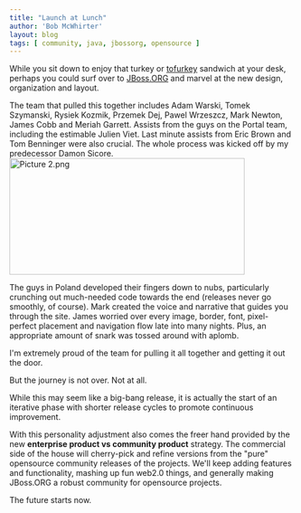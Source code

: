 ```yaml
---
title: "Launch at Lunch"
author: 'Bob McWhirter'
layout: blog
tags: [ community, java, jbossorg, opensource ]
---
```

While you sit down to enjoy that turkey or <a title="tofurkey!" href="http://en.wikipedia.org/wiki/Tofurkey">tofurkey</a> sandwich at your desk, perhaps you could surf over to <a title="JBoss.ORG" href="http://jboss.org/">JBoss.ORG</a> and marvel at the new design, organization and layout.

The team that pulled this together includes Adam Warski, Tomek Szymanski, Rysiek Kozmik, Przemek Dej, Pawel Wrzeszcz, Mark Newton, James Cobb and Meriah Garrett.  Assists from the guys on the Portal team, including the estimable Julien Viet.  Last minute assists from Eric Brown and Tom Benninger were also crucial.  The whole process was kicked off by my predecessor Damon Sicore.
<a title="JBoss.ORG" href="http://jboss.org/">
  <img width="416" height="206" id="image249" alt="Picture 2.png" src="/blog/assets/Picture%202.png"/>
</a>

The guys in Poland developed their fingers down to nubs, particularly crunching out much-needed code towards the end (releases never go smoothly, of course).  Mark created the voice and narrative that guides you through the site.  James worried over every image, border, font, pixel-perfect placement and navigation flow late into many nights.  Plus, an appropriate amount of snark was tossed around with aplomb.

I'm extremely proud of the team for pulling it all together and getting it out the door.

But the journey is not over.  Not at all.

While this may seem like a big-bang release, it is actually the start of an iterative phase with shorter release cycles to promote continuous improvement.

With this personality adjustment also comes the freer hand provided by the new <strong>enterprise product vs community product</strong> strategy. The commercial side of the house will cherry-pick and refine versions from the "pure" opensource community releases of the projects. We'll keep adding features and functionality, mashing up fun web2.0 things, and generally making JBoss.ORG a robust community for opensource projects.

The future starts now.
